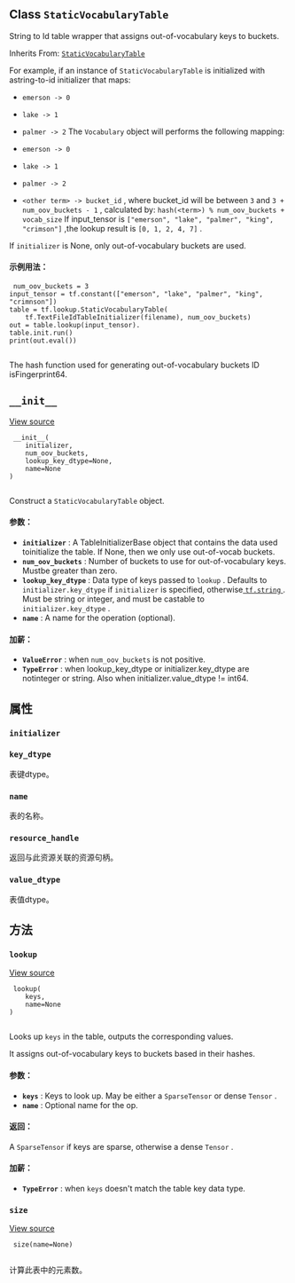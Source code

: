 

## Class  `StaticVocabularyTable` 
String to Id table wrapper that assigns out-of-vocabulary keys to buckets.

Inherits From: [ `StaticVocabularyTable` ](https://tensorflow.google.cn/api_docs/python/tf/lookup/StaticVocabularyTable)

For example, if an instance of  `StaticVocabularyTable`  is initialized with astring-to-id initializer that maps:

-  `emerson -> 0` 
-  `lake -> 1` 
-  `palmer -> 2` 
The  `Vocabulary`  object will performs the following mapping:

-  `emerson -> 0` 
-  `lake -> 1` 
-  `palmer -> 2` 
-  `<other term> -> bucket_id` , where bucket_id will be between  `3`  and `3 + num_oov_buckets - 1` , calculated by: `hash(<term>) % num_oov_buckets + vocab_size` 
If input_tensor is  `["emerson", "lake", "palmer", "king", "crimson"]` ,the lookup result is  `[0, 1, 2, 4, 7]` .

If  `initializer`  is None, only out-of-vocabulary buckets are used.

#### 示例用法：


```
 num_oov_buckets = 3
input_tensor = tf.constant(["emerson", "lake", "palmer", "king", "crimnson"])
table = tf.lookup.StaticVocabularyTable(
    tf.TextFileIdTableInitializer(filename), num_oov_buckets)
out = table.lookup(input_tensor).
table.init.run()
print(out.eval())
 
```

The hash function used for generating out-of-vocabulary buckets ID isFingerprint64.

##  `__init__` 
[View source](https://github.com/tensorflow/tensorflow/blob/r2.0/tensorflow/python/ops/lookup_ops.py#L1077-L1136)

```
 __init__(
    initializer,
    num_oov_buckets,
    lookup_key_dtype=None,
    name=None
)
 
```

Construct a  `StaticVocabularyTable`  object.

#### 参数：
- **`initializer`** : A TableInitializerBase object that contains the data used toinitialize the table. If None, then we only use out-of-vocab buckets.
- **`num_oov_buckets`** : Number of buckets to use for out-of-vocabulary keys. Mustbe greater than zero.
- **`lookup_key_dtype`** : Data type of keys passed to  `lookup` . Defaults to `initializer.key_dtype`  if  `initializer`  is specified, otherwise[ `tf.string` ](https://tensorflow.google.cn/api_docs/python/tf#string). Must be string or integer, and must be castable to `initializer.key_dtype` .
- **`name`** : A name for the operation (optional).


#### 加薪：
- **`ValueError`** : when  `num_oov_buckets`  is not positive.
- **`TypeError`** : when lookup_key_dtype or initializer.key_dtype are notinteger or string. Also when initializer.value_dtype != int64.


## 属性


###  `initializer` 


###  `key_dtype` 
表键dtype。

###  `name` 
表的名称。

###  `resource_handle` 
返回与此资源关联的资源句柄。

###  `value_dtype` 
表值dtype。

## 方法


###  `lookup` 
[View source](https://github.com/tensorflow/tensorflow/blob/r2.0/tensorflow/python/ops/lookup_ops.py#L1168-L1207)

```
 lookup(
    keys,
    name=None
)
 
```

Looks up  `keys`  in the table, outputs the corresponding values.

It assigns out-of-vocabulary keys to buckets based in their hashes.

#### 参数：
- **`keys`** : Keys to look up. May be either a  `SparseTensor`  or dense  `Tensor` .
- **`name`** : Optional name for the op.


#### 返回：
A  `SparseTensor`  if keys are sparse, otherwise a dense  `Tensor` .

#### 加薪：
- **`TypeError`** : when  `keys`  doesn't match the table key data type.


###  `size` 
[View source](https://github.com/tensorflow/tensorflow/blob/r2.0/tensorflow/python/ops/lookup_ops.py#L1159-L1166)

```
 size(name=None)
 
```

计算此表中的元素数。

